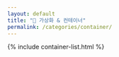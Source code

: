 ```yaml
---
layout: default
title: "📁 가상화 & 컨테이너"
permalink: /categories/container/
---
```


{% include container-list.html %}
